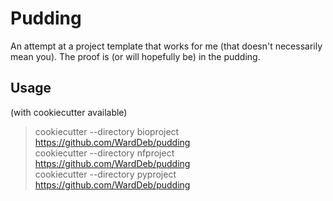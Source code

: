 # Pudding

An attempt at a project template that works for me (that doesn't necessarily mean you).
The proof is (or will hopefully be) in the pudding.  

## Usage

(with cookiecutter available)

  > cookiecutter --directory bioproject https://github.com/WardDeb/pudding  
  > cookiecutter --directory nfproject https://github.com/WardDeb/pudding  
  > cookiecutter --directory pyproject https://github.com/WardDeb/pudding  
